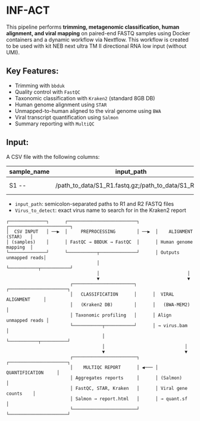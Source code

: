 # INF-ACT

This pipeline performs **trimming, metagenomic classification, human alignment, and viral mapping** on paired-end FASTQ samples using Docker containers and a dynamic workflow via Nextflow.
This workflow is created to be used with kit NEB next ultra TM II directional RNA low input (without UMI).

## Key Features:

- Trimming with `bbduk`
- Quality control with `FastQC`
- Taxonomic classification with `Kraken2` (standard 8GB DB)
- Human genome alignment using `STAR`
- Unmapped-to-human aligned to the viral genome using `BWA` 
- Viral transcript quantification using `Salmon`
- Summary reporting with `MultiQC`

## Input: 

A CSV file with the following columns:

| sample_name | input_path                                             | virus_to_detect    | project_name |
|-------------|--------------------------------------------------------|--------------------|--------------|
| S1        --| /path_to_data/S1_R1.fastq.gz;/path_to_data/S1_R2.gz    |Toscana phlebovirus |    Name_X    |

- `input_path`: semicolon-separated paths to R1 and R2 FASTQ files
- `Virus_to_detect`: exact virus name to search for in the Kraken2 report

```text
┌──────────────┐      ┌──────────────────────────┐      ┌───────────────────────┐
│  CSV INPUT   │ ──▶  │     PREPROCESSING        │ ──▶  │    ALIGNMENT (STAR)   │
│ (samples)    │      │ FastQC → BBDUK → FastQC  │      │ Human genome mapping  │
└──────────────┘      └───────────┬──────────────┘      │ Outputs unmapped reads│
                                  │                     └───────────┬───────────┘
                                  │                                 │
                                  ▼                                 ▼
                        ┌───────────────────────┐      ┌──────────────────────┐
                        │   CLASSIFICATION      │      │  VIRAL ALIGNMENT     │
                        │   (Kraken2 DB)        │      │   (BWA-MEM2)         │
                        │ Taxonomic profiling   │      │ Align unmapped reads │
                        └───────────┬───────────┘      │ → virus.bam          │
                                    │                  └───────────┬──────────┘
                                    │                              │
                                    ▼                              ▼
                        ┌────────────────────────┐      ┌──────────────────────┐
                        │    MULTIQC REPORT      │ ◀─── │   QUANTIFICATION     │
                        │ Aggregates reports     │      │ (Salmon)             │
                        │ FastQC, STAR, Kraken   │      │ Viral gene counts    │
                        │ Salmon → report.html   │      │ → quant.sf           │
                        └────────────────────────┘      └──────────────────────┘
```